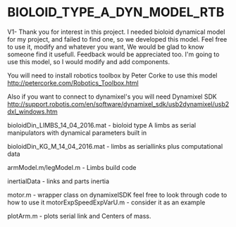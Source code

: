 # BIOLOID_TYPE_A_DYN_MODEL_RTB
V1-
Thank you for interest in this project. I needed bioloid dynamical model for my project, and failed to find one,
so we developed this model. Feel free to use it, modify and whatever you want, We would be glad to know someone find
it usefull. Feedback would be appreciated too. I'm going to use this model, so I would modify and add components.

You will need to install robotics toolbox by Peter Corke to use this model
http://petercorke.com/Robotics_Toolbox.html

Also if you want to connect to dynamixel's you will need Dynamixel SDK 
http://support.robotis.com/en/software/dynamixel_sdk/usb2dynamixel/usb2dxl_windows.htm

bioloidDin_LIMBS_14_04_2016.mat - bioloid type A limbs as serial manipulators with dynamical parameters built in

bioloidDin_KG_M_14_04_2016.mat - limbs as seriallinks plus computational data

armModel.m/legModel.m - Limbs build code

inertialData - links and parts inertia 

motor.m - wrapper class on dynamixelSDK feel free to look through code to how to use it 
motorExpSpeedExpVarU.m - consider it as an example 

plotArm.m - plots serial link and Centers of mass.



